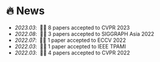 # 🔥 News
- *2023.03*: &nbsp;🎉🎉 8 papers accepted to CVPR 2023
- *2022.08*: &nbsp;🎉🎉 3 papers accepted to SIGGRAPH Asia 2022
- *2022.07*: &nbsp;🎉🎉 1 paper accepted to ECCV 2022
- *2022.03*: &nbsp;🎉🎉 1 paper accepted to IEEE TPAMI
- *2022.03*: &nbsp;🎉🎉 4 papers accepted to CVPR 2022